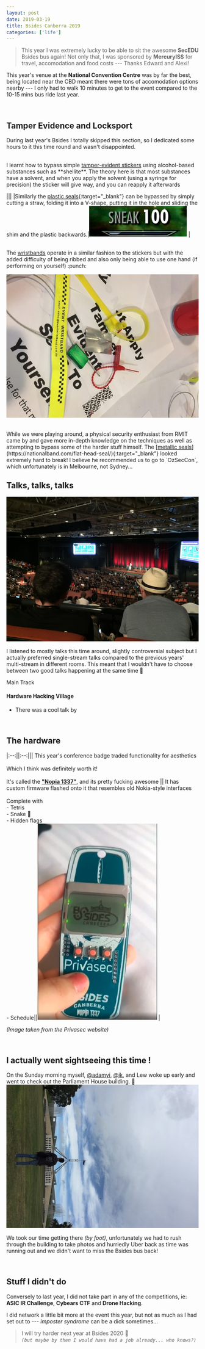 ```yaml
---
layout: post
date: 2019-03-19
title: Bsides Canberra 2019
categories: ['life']
---
```


> This year I was extremely lucky to be able to sit the awesome **SecEDU** Bsides bus again! Not only that, I was sponsored by **MercuryISS** for travel, accomodation and food costs --- Thanks Edward and Alexi!

This year's venue at the **National Convention Centre** was by far the best, being located near the CBD meant there were tons of accomodation options nearby --- I only had to walk 10 minutes to get to the event compared to the 10-15 mins bus ride last year.  

<br/>

## Tamper Evidence and Locksport

During last year's Bsides I totally skipped this section, so I dedicated some hours to it this time round and wasn't disappointed. 

<br/>
I learnt how to bypass simple <u>tamper-evident stickers</u> using alcohol-based substances such as **shellite**. The theory here is that most substances have a solvent, and when you apply the solvent (using a syringe for precision) the sticker will give way, and you can reapply it afterwards

|||
|Similarly the [<u>plastic seals</u>](https://www.tamperevident.com.au/plastic-light-break-seal/){:target="_blank"} can be bypassed by simply cutting a straw, folding it into a V-shape, putting it in the hole and sliding the shim and the plastic backwards.|![sneak](/assets/images/bsides19-sneak100.jpg) |

<br/>  
The <u>wristbands</u> operate in a similar fashion to the stickers but with the added difficulty of being ribbed and also only being able to use one hand (if performing on yourself) :punch:  

![Tamper](/assets/images/bsides19-tamper.jpg)  

<br/>
While we were playing around, a physical security enthusiast from RMIT came by and gave more in-depth knowledge on the techniques as well as attempting to bypass some of the harder stuff himself. The [<u>metallic seals</u>](https://nationalband.com/flat-head-seal/){:target="_blank"} looked extremely hard to break! I believe he recommended us to go to `OzSecCon`, which unfortunately is in Melbourne, not Sydney...

<br/>

## Talks, talks, talks 
![Conference Hall](/assets/images/bsides19-ch.jpg)

I listened to mostly talks this time around, slightly controversial subject but I actually preferred single-stream talks compared to the previous years' multi-stream in different rooms. This meant that I wouldn't have to choose between two good talks happening at the same time :twisted_rightwards_arrows:  

Main Track



#### Hardware Hacking Village

- There was a cool talk by   
  
<br/>


## The hardware

|:--:||:--:|||
This year's conference badge traded functionality for aesthetics <br/><br/> Which I think was definitely worth it! <br/><br/> It's called the **<u>"Nopia 1337"</u>**, and its pretty fucking awesome || It has custom firmware flashed onto it that resembles old Nokia-style interfaces <br/><br/> Complete with <br/>- Tetris<br/>- Snake :snake:  <br/>- Hidden flags <br/> - Schedule||![nopia-1337](/assets/images/bsides19-nopia.png) |

_(Image taken from the Privasec website)_

<br/>

## I actually went sightseeing this time !
On the Sunday morning myself, <u>@adamyi</u>, <u>@jk</u>, and Lew woke up early and went to check out the Parliament House building. :sunrise: 
![Parliament House](/assets/images/bsides19-ph.jpg)

We took our time getting there _(by foot)_, unfortunately we had to rush through the building to take photos and hurriedly Uber back as time was running out and we didn't want to miss the Bsides bus back!

<br/>

## Stuff I didn't do
Conversely to last year, I did not take part in any of the competitions, ie: **ASIC IR Challenge**, **Cybears CTF** and **Drone Hacking**.

I did network a little bit more at the event this year, but not as much as I had set out to --- _imposter syndrome_ can be a dick sometimes...

> I will try harder next year at Bsides 2020 :muscle:  
_`(but maybe by then I would have had a job already... who knows?)`_
